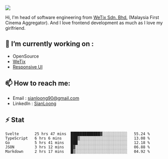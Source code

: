 <img align="center" src="https://github-readme-stats.vercel.app/api?username=si3nloong&show_icons=true&include_all_commits=true&hide_title=true" />

Hi, I'm head of software engineering from [WeTix Sdn. Bhd.](https://wetix.my) (Malaysia First Cinema Aggregator). And I love frontend development as much as I love my girlfriend.

## 🔭 I’m currently working on :
- OpenSource
- [WeTix](https://github.com/wetix)
- [Responsive UI](https://github.com/wetix/responsive-ui)

## 📫 How to reach me: 
- Email : sianloong90@gmail.com
- LinkedIn : [SianLoong](https://my.linkedin.com/in/lee-sian-loong-7b4a3037)

## ⚡ Stat
<!--START_SECTION:waka-->
```text
Svelte       25 hrs 47 mins  █████████████▓░░░░░░░░░░░   55.24 % 
TypeScript   6 hrs 6 mins    ███▒░░░░░░░░░░░░░░░░░░░░░   13.08 % 
Go           5 hrs 41 mins   ███░░░░░░░░░░░░░░░░░░░░░░   12.18 % 
JSON         3 hrs 12 mins   █▓░░░░░░░░░░░░░░░░░░░░░░░   06.88 % 
Markdown     2 hrs 17 mins   █▒░░░░░░░░░░░░░░░░░░░░░░░   04.92 % 
```
<!--END_SECTION:waka-->

<!--
**si3nloong/si3nloong** is a ✨ _special_ ✨ repository because its `README.md` (this file) appears on your GitHub profile.

Here are some ideas to get you started:

- 🔭 I’m currently working on WeTix
- 🌱 I’m currently learning ...
- 👯 I’m looking to collaborate on ...
- 🤔 I’m looking for help with ...
- 💬 Ask me about ...
- 📫 How to reach me: ...
- 😄 Pronouns: ...
- ⚡ Fun fact: ...
-->
